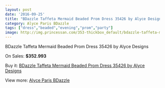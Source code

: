 ```yaml
---
layout: post
date: '2016-09-25'
title: "BDazzle Taffeta Mermaid Beaded Prom Dress 35426 by Alyce Designs"
category: Alyce Paris BDazzle
tags: ["dress","beaded","evening","prom","party"]
image: http://img.princessan.com/353-thickbox_default/bdazzle-taffeta-mermaid-beaded-prom-dress-35426-by-alyce-designs.jpg
---
```

BDazzle Taffeta Mermaid Beaded Prom Dress 35426 by Alyce Designs

On Sales: **$352.993**
<a href="https://www.princessan.com/en/alyce-paris-bdazzle/174-bdazzle-taffeta-mermaid-beaded-prom-dress-35426-by-alyce-designs.html"><amp-img layout="responsive" width="600" height="600" src="//img.princessan.com/353-thickbox_default/bdazzle-taffeta-mermaid-beaded-prom-dress-35426-by-alyce-designs.jpg" alt="BDazzle Taffeta Mermaid Beaded Prom Dress 35426 by Alyce Designs 0" /></a>
<a href="https://www.princessan.com/en/alyce-paris-bdazzle/174-bdazzle-taffeta-mermaid-beaded-prom-dress-35426-by-alyce-designs.html"><amp-img layout="responsive" width="600" height="600" src="//img.princessan.com/354-thickbox_default/bdazzle-taffeta-mermaid-beaded-prom-dress-35426-by-alyce-designs.jpg" alt="BDazzle Taffeta Mermaid Beaded Prom Dress 35426 by Alyce Designs 1" /></a>

Buy it: [BDazzle Taffeta Mermaid Beaded Prom Dress 35426 by Alyce Designs](https://www.princessan.com/en/alyce-paris-bdazzle/174-bdazzle-taffeta-mermaid-beaded-prom-dress-35426-by-alyce-designs.html "BDazzle Taffeta Mermaid Beaded Prom Dress 35426 by Alyce Designs")

View more: [Alyce Paris BDazzle](https://www.princessan.com/en/4-alyce-paris-bdazzle "Alyce Paris BDazzle")